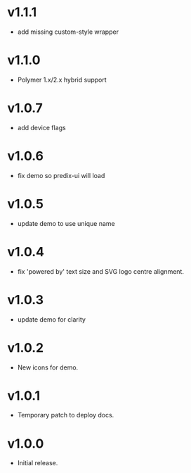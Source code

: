 v1.1.1
==================
* add missing custom-style wrapper

v1.1.0
==================
* Polymer 1.x/2.x hybrid support

v1.0.7
==================
* add device flags

v1.0.6
==================
* fix demo so predix-ui will load

v1.0.5
==================
* update demo to use unique name

v1.0.4
==================
* fix 'powered by' text size and SVG logo centre alignment.

v1.0.3
==================
* update demo for clarity

v1.0.2
==================
* New icons for demo.

v1.0.1
==================
* Temporary patch to deploy docs.

v1.0.0
==================
* Initial release.
